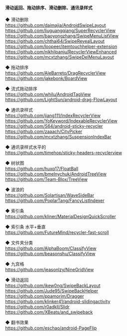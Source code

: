 #### 滑动返回、拖动排序、滑动删除、通讯录样式
◆ 滑动删除  
https://github.com/daimajia/AndroidSwipeLayout  
https://github.com/liuguangqiang/SuperRecyclerView  
https://github.com/baoyongzhang/SwipeMenuListView  
https://github.com/chthai64/SwipeRevealLayout  
https://github.com/loopeer/itemtouchhelper-extension  
https://github.com/nikhilpanju/RecyclerViewEnhanced  
https://github.com/mcxtzhang/SwipeDelMenuLayout  

◆ 拖动排序  
https://github.com/AleBarreto/DragRecyclerView  
https://github.com/jakebonk/BoardView  

◆ 流式拖动排序  
https://github.com/whilu/AndroidTagView  
https://github.com/LightSun/android-drag-FlowLayout  

◆ 通讯录样式  
https://github.com/jiang111/IndexRecyclerView  
https://github.com/YoKeyword/IndexableRecyclerView  
https://github.com/S64/android-sticky-recycler    
https://github.com/zaaach/CityPicker  
https://github.com/mcxtzhang/SuspensionIndexBar  


◆ 通讯录样式水平的   
https://github.com/timehop/sticky-headers-recyclerview  

◆ 树状图  
https://github.com/huxq17/FloatBall  
https://github.com/bmelnychuk/AndroidTreeView  
https://github.com/Team-Blox/TreeView  

◆ 波浪的  
https://github.com/Solartisan/WaveSideBar  
https://github.com/PoplarTang/FancyListIndexer  

◆ 索引条  
https://github.com/kliner/MaterialDesignQuickScroller  

◆ 索引条  水平+垂直     
https://github.com/FutureMind/recycler-fast-scroll  

◆ 文件夹分类  
https://github.com/AlphaBoom/ClassifyView  
https://github.com/beasonshu/ClassifyView  

◆ 九宫格      
https://github.com/jeasonlzy/NineGridView  

◆ 滑动返回  
https://github.com/ikew0ng/SwipeBackLayout  
https://github.com/Jude95/SwipeBackHelper  
https://github.com/ppamorim/Dragger  
https://github.com/klinker41/android-slidingactivity  
https://github.com/r0adkll/Slidr  
https://github.com/XBeats/and_swipeback  


◆ 翻书效果  
https://github.com/eschao/android-PageFlip  
